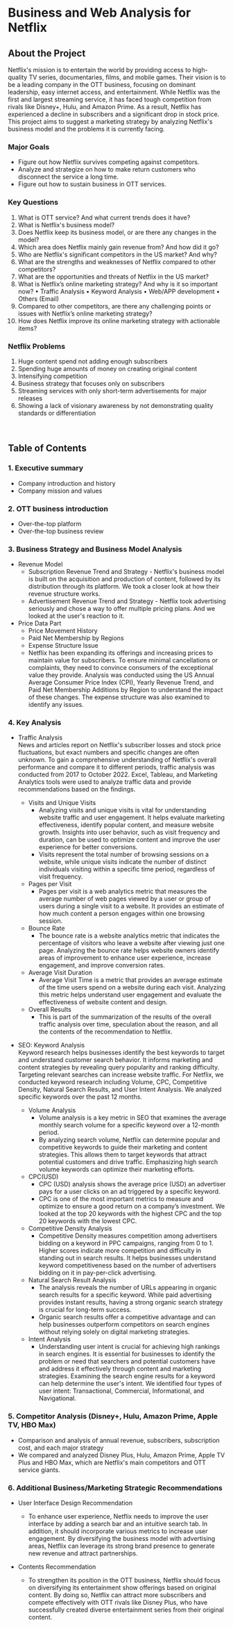 # Business and Web Analysis for Netflix

## About the Project  
Netflix's mission is to entertain the world by providing access to high-quality TV series, documentaries, films, and mobile games. Their vision is to be a leading company in the OTT business, focusing on dominant leadership, easy internet access, and entertainment. While Netflix was the first and largest streaming service, it has faced tough competition from rivals like Disney+, Hulu, and Amazon Prime. As a result, Netflix has experienced a decline in subscribers and a significant drop in stock price.  
This project aims to suggest a marketing strategy by analyzing Netflix's business model and the problems it is currently facing.  

### Major Goals
* Figure out how Netflix survives competing against competitors.
* Analyze and strategize on how to make return customers who disconnect the service a long time.
* Figure out how to sustain business in OTT services.

### Key Questions
1. What is OTT service? And what current trends does it have? 
2. What is Netflix's business model? 
3. Does Netflix keep its business model, or are there any changes in the model?   
4. Which area does Netflix mainly gain revenue from? And how did it go? 
5. Who are Netflix's significant competitors in the US market? And why? 
6. What are the strengths and weaknesses of Netflix compared to other competitors?
7. What are the opportunities and threats of Netflix in the US market?
8. What is Netflix’s online marketing strategy? And why is it so important now? 
  •	Traffic Analysis 
  •	Keyword Analysis 
  •	Web/APP development 
  •	Others (Email) 
9. Compared to other competitors, are there any challenging points or issues with Netflix’s online marketing strategy?
10. How does Netflix improve its online marketing strategy with actionable items?

### Netflix Problems
1. Huge content spend not adding enough subscribers
2. Spending huge amounts of money on creating original content
3. Intensifying competition
4. Business strategy that focuses only on subscribers
5. Streaming services with only short-term advertisements for major releases
6. Showing a lack of visionary awareness by not demonstrating quality standards or differentiation

</br>

## Table of Contents

### 1. Executive summary  
* Company introduction and history
* Company mission and values

### 2. OTT business introduction  
* Over-the-top platform  
* Over-the-top business review  

### 3. Business Strategy and Business Model Analysis
* Revenue Model     
  * Subscription Revenue Trend and Strategy - Netflix's business model is built on the acquisition and production of content, followed by its distribution through its platform. We took a closer look at how their revenue structure works.
  * Advertisement Revenue Trend and Strategy - Netflix took advertising seriously and chose a way to offer multiple pricing plans. And we looked at the user's reaction to it.
* Price Data Part  
  * Price Movement History  
  * Paid Net Membership by Regions  
  * Expense Structure Issue  
  * Netflix has been expanding its offerings and increasing prices to maintain value for subscribers. To ensure minimal cancellations or complaints, they need to convince consumers of the exceptional value they provide. Analysis was conducted using the US Annual Average Consumer Price Index (CPI), Yearly Revenue Trend, and Paid Net Membership Additions by Region to understand the impact of these changes. The expense structure was also examined to identify any issues.

### 4. Key Analysis   
* Traffic Analysis  
  News and articles report on Netflix's subscriber losses and stock price fluctuations, but exact numbers and specific changes are often unknown. To gain a comprehensive understanding of Netflix's overall performance and compare it to different periods, traffic analysis was conducted from 2017 to October 2022. Excel, Tableau, and Marketing Analytics tools were used to analyze traffic data and provide recommendations based on the findings. 
  * Visits and Unique Visits  
    * Analyzing visits and unique visits is vital for understanding website traffic and user engagement. It helps evaluate marketing effectiveness, identify popular content, and measure website growth. Insights into user behavior, such as visit frequency and duration, can be used to optimize content and improve the user experience for better conversions. 
    * Visits represent the total number of browsing sessions on a website, while unique visits indicate the number of distinct individuals visiting within a specific time period, regardless of visit frequency.
  * Pages per Visit  
    * Pages per visit is a web analytics metric that measures the average number of web pages viewed by a user or group of users during a single visit to a website. It provides an estimate of how much content a person engages within one browsing session.
  * Bounce Rate  
    * The bounce rate is a website analytics metric that indicates the percentage of visitors who leave a website after viewing just one page. Analyzing the bounce rate helps website owners identify areas of improvement to enhance user experience, increase engagement, and improve conversion rates.
  * Average Visit Duration  
    * Average Visit Time is a metric that provides an average estimate of the time users spend on a website during each visit. Analyzing this metric helps understand user engagement and evaluate the effectiveness of website content and design. 
  * Overall Results  
    * This is part of the summarization of the results of the overall traffic analysis over time, speculation about the reason, and all the contents of the recommendation to Netflix.

* SEO: Keyword Analysis  
  Keyword research helps businesses identify the best keywords to target and understand customer search behavior. It informs marketing and content strategies by revealing query popularity and ranking difficulty. Targeting relevant searches can increase website traffic. For Netflix, we conducted keyword research including Volume, CPC, Competitive Density, Natural Search Results, and User Intent Analysis. We analyzed specific keywords over the past 12 months.
  * Volume Analysis 
    * Volume analysis is a key metric in SEO that examines the average monthly search volume for a specific keyword over a 12-month period. 
    * By analyzing search volume, Netflix can determine popular and competitive keywords to guide their marketing and content strategies. This allows them to target keywords that attract potential customers and drive traffic. Emphasizing high search volume keywords can optimize their marketing efforts.
  * CPC(USD) 
    * CPC (USD) analysis shows the average price (USD) an advertiser pays for a user clicks on an ad triggered by a specific keyword.
    * CPC is one of the most important metrics to measure and optimize to ensure a good return on a company’s investment. We looked at the top 20 keywords with the highest CPC and the top 20 keywords with the lowest CPC.
  * Competitive Density Analysis
    * Competitive Density measures competition among advertisers bidding on a keyword in PPC campaigns, ranging from 0 to 1. Higher scores indicate more competition and difficulty in standing out in search results. It helps businesses understand keyword competitiveness based on the number of advertisers bidding on it in pay-per-click advertising. 
  * Natural Search Result Analysis
    * The analysis reveals the number of URLs appearing in organic search results for a specific keyword. While paid advertising provides instant results, having a strong organic search strategy is crucial for long-term success. 
    * Organic search results offer a competitive advantage and can help businesses outperform competitors on search engines without relying solely on digital marketing strategies.
  * Intent Analysis
    * Understanding user intent is crucial for achieving high rankings in search engines. It is essential for businesses to identify the problem or need that searchers and potential customers have and address it effectively through content and marketing strategies. Examining the search engine results for a keyword can help determine the user's intent. We identified four types of user intent: Transactional, Commercial, Informational, and Navigational. 

### 5. Competitor Analysis (Disney+, Hulu, Amazon Prime, Apple TV, HBO Max)
* Comparison and analysis of annual revenue, subscribers, subscription cost, and each major strategy
* We compared and analyzed Disney Plus, Hulu, Amazon Prime, Apple TV Plus and HBO Max, which are Netflix's main competitors and OTT service giants.

### 6. Additional Business/Marketing Strategic Recommendations
* User Interface Design Recommendation 
  * To enhance user experience, Netflix needs to improve the user interface by adding a search bar and an intuitive search tab. In addition, it should incorporate various metrics to increase user engagement. By diversifying the business model with advertising areas, Netflix can leverage its strong brand presence to generate new revenue and attract partnerships.

* Contents Recommendation
  * To strengthen its position in the OTT business, Netflix should focus on diversifying its entertainment show offerings based on original content. By doing so, Netflix can attract more subscribers and compete effectively with OTT rivals like Disney Plus, who have successfully created diverse entertainment series from their original content.



